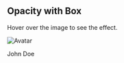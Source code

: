 Opacity with Box
----------------

Hover over the image to see the effect.

![Avatar](https://user-images.githubusercontent.com/68855472/103654397-d525ba00-4f8b-11eb-854d-68b059752028.jpg)

John Doe
